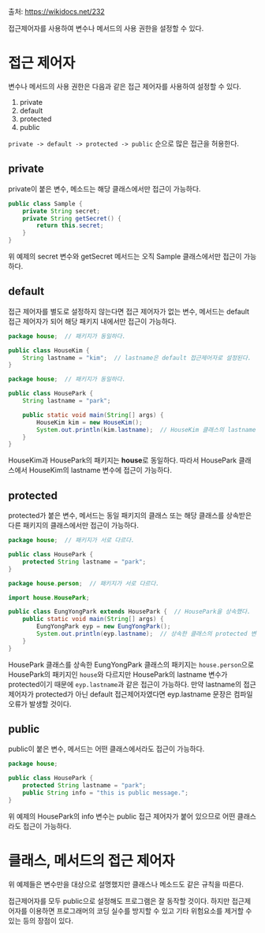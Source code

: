 출처: https://wikidocs.net/232

접근제어자를 사용하여 변수나 메서드의 사용 권한을 설정할 수 있다.
  
# 접근 제어자
변수나 메서드의 사용 권한은 다음과 같은 접근 제어자를 사용하여 설정할 수 있다.

1. private
2. default
3. protected
4. public

```private -> default -> protected -> public``` 순으로 많은 접근을 허용한다.

## private
private이 붙은 변수, 메소드는 해당 클래스에서만 접근이 가능하다.
```java
public class Sample {
    private String secret;
    private String getSecret() {
        return this.secret;
    }
}
```
위 예제의 secret 변수와 getSecret 메서드는 오직 Sample 클래스에서만 접근이 가능하다.

## default
접근 제어자를 별도로 설정하지 않는다면 접근 제어자가 없는 변수, 메서드는 default 접근 제어자가 되어 해당 패키지 내에서만 접근이 가능하다.
```java
package house;  // 패키지가 동일하다.

public class HouseKim {
    String lastname = "kim";  // lastname은 default 접근제어자로 설정된다.
}
```
```java
package house;  // 패키지가 동일하다.

public class HousePark {
    String lastname = "park";

    public static void main(String[] args) {
        HouseKim kim = new HouseKim();
        System.out.println(kim.lastname);  // HouseKim 클래스의 lastname 변수를 사용할 수 있다.
    }
}
```
HouseKim과 HousePark의 패키지는 **house**로 동일하다.
따라서 HousePark 클래스에서 HouseKim의 lastname 변수에 접근이 가능하다.

## protected
protected가 붙은 변수, 메서드는 동일 패키지의 클래스 또는 해당 클래스를 상속받은 다른 패키지의 클래스에서만 접근이 가능하다.

```java
package house;  // 패키지가 서로 다르다.

public class HousePark {
    protected String lastname = "park";
}
```
```java
package house.person;  // 패키지가 서로 다르다.

import house.HousePark;

public class EungYongPark extends HousePark {  // HousePark을 상속했다.
    public static void main(String[] args) {
        EungYongPark eyp = new EungYongPark();
        System.out.println(eyp.lastname);  // 상속한 클래스의 protected 변수는 접근이 가능하다.
    }
}
```
HousePark 클래스를 상속한 EungYongPark 클래스의 패키지는 ```house.person```으로 HousePark의 패키지인 ```house```와 다르지만
HousePark의 lastname 변수가 protected이기 때문에 ```eyp.lastname```과 같은 접근이 가능하다.
만약 lastname의 접근제어자가 protected가 아닌 default 접근제어자였다면 eyp.lastname 문장은 컴파일 오류가 발생할 것이다.

## public
public이 붙은 변수, 메서드는 어떤 클래스에서라도 접근이 가능하다.
```java
package house;

public class HousePark {
    protected String lastname = "park";
    public String info = "this is public message.";
}
```
위 예제의 HousePark의 info 변수는 public 접근 제어자가 붙어 있으므로 어떤 클래스라도 접근이 가능하다.

# 클래스, 메서드의 접근 제어자
위 예제들은 변수만을 대상으로 설명했지만 클래스나 메소드도 같은 규칙을 따른다.

접근제어자를 모두 public으로 설정해도 프로그램은 잘 동작할 것이다.
하지만 접근제어자를 이용하면 프로그래머의 코딩 실수를 방지할 수 있고 기타 위험요소를 제거할 수 있는 등의 장점이 있다.
